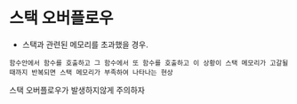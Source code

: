 # 스택 오버플로우
- 스택과 관련된 메모리를 초과했을 경우.
```Text
함수안에서 함수를 호출하고 그 함수에서 또 함수를 호출하고 이 상황이 스택 메모리가 고갈될때까지 반복되면 스택 메모리가 부족하여 나타나는 현상
```
스택 오버플로우가 발생하지않게 주의하자
